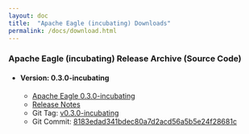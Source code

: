 ```yaml
---
layout: doc
title:  "Apache Eagle (incubating) Downloads" 
permalink: /docs/download.html
---
```


### **Apache Eagle (incubating) Release Archive (Source Code)** 

* #### Version: 0.3.0-incubating

    * [Apache Eagle 0.3.0-incubating](http://archive.apache.org/dist/incubator/eagle/apache-eagle-0.3.0-incubating/)
    * [Release Notes](https://git-wip-us.apache.org/repos/asf?p=incubator-eagle.git;a=blob_plain;f=CHANGELOG.txt;hb=refs/heads/branch-0.3)
    * Git Tag: [v0.3.0-incubating](https://github.com/apache/incubator-eagle/releases/tag/v0.3.0-incubating)
    * Git Commit: [8183edad341bdec80a7d2acd56a5b5e24f28681c](https://github.com/apache/incubator-eagle/commit/8183edad341bdec80a7d2acd56a5b5e24f28681c)

<br/>